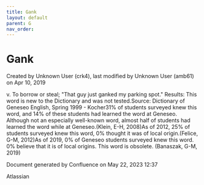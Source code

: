 ```yaml
---
title: Gank
layout: default
parent: G
nav_order:
---
```


# Gank

Created by  Unknown User (crk4), last modified by  Unknown User (amb61) on Apr 10, 2019

v. To borrow or steal; &quot;That guy just ganked my parking spot.&quot; Results: This word is new to the Dictionary and was not tested.Source: Dictionary of Geneseo English, Spring 1999 - Kocher31% of students surveyed knew this word, and 14% of these students had learned the word at Geneseo. Although not an especially well-known word, almost half of students had learned the word while at Geneseo.(Klein, E-H, 2008)As of 2012, 25% of students surveyed knew this word, 0% thought it was of local origin.(Felice, G-M, 2012)As of 2019, 0% of Geneseo students surveyed knew this word. 0% believe that it is of local origins. This word is obsolete. (Banaszak, G-M, 2019)

Document generated by Confluence on May 22, 2023 12:37

Atlassian

